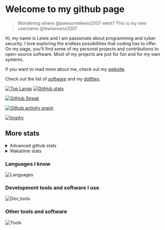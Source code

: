 # Welcome to my github page
> Wondering where @awesomelewis2007 went? This is my new username @lewisevans2007

Hi, my name is Lewis and I am passionate about programming and cyber security. I love exploring the endless possibilities that coding has to offer. On my page, you'll find some of my personal projects and contributions to open-source software. Most of my projects are just for fun and for my own systems.

If you want to read more about me, check out my [website](https://lewisevans2007.github.io/).

Check out the list of [software](https://github.com/lewisevans2007/lewisevans2007/blob/master/software.md) and my [dotfiles](https://github.com/lewisevans2007/dotfiles).



[![Top Langs](https://github-readme-stats.vercel.app/api/top-langs/?username=lewisevans2007&hide=html,css,jupyter%20notebook&langs_count=10&layout=compact&theme=transparent&exclude_repo=GPT-code-repository)](https://github.com/anuraghazra/github-readme-stats) [![GitHub stats](https://github-readme-stats.vercel.app/api?username=lewisevans2007&show_icons=true&theme=transparent)](https://github.com/anuraghazra/github-readme-stats)

[![GitHub Streak](https://streak-stats.demolab.com?user=Awesomelewis2007&theme=transparent)](https://git.io/streak-stats)

[![Github activity graph](https://github-readme-activity-graph.vercel.app/graph?username=lewisevans2007&theme=github-compact&area=true)](https://github.com/ashutosh00710/github-readme-activity-graph)

[![trophy](https://github-profile-trophy.vercel.app/?username=lewisevans2007&theme=darkhub)](https://github.com/ryo-ma/github-profile-trophy)

## More stats
<details close>
<summary>Advanced github stats</summary>
<br>
  
![Metrics](https://raw.githubusercontent.com/lewisevans2007/lewisevans2007/master/github-metrics.svg)
  
</details>

<details close>
<summary>Wakatime stats</summary>
<br>

<!--START_SECTION:waka-->

```txt
Python       1 hr 40 mins    █████████▒░░░░░░░░░░░░░░░   36.80 %
Markdown     1 hr 7 mins     ██████░░░░░░░░░░░░░░░░░░░   24.59 %
JSON         55 mins         █████░░░░░░░░░░░░░░░░░░░░   20.43 %
Other        19 mins         █▓░░░░░░░░░░░░░░░░░░░░░░░   07.15 %
Bash         5 mins          ▒░░░░░░░░░░░░░░░░░░░░░░░░   01.85 %
C            4 mins          ▒░░░░░░░░░░░░░░░░░░░░░░░░   01.71 %
YAML         3 mins          ▒░░░░░░░░░░░░░░░░░░░░░░░░   01.39 %
INI          3 mins          ▒░░░░░░░░░░░░░░░░░░░░░░░░   01.35 %
JavaScript   3 mins          ▒░░░░░░░░░░░░░░░░░░░░░░░░   01.26 %
Text         2 mins          ▒░░░░░░░░░░░░░░░░░░░░░░░░   01.03 %
Batchfile    2 mins          ▒░░░░░░░░░░░░░░░░░░░░░░░░   00.95 %
HTML         1 min           ░░░░░░░░░░░░░░░░░░░░░░░░░   00.39 %
Docker       1 min           ░░░░░░░░░░░░░░░░░░░░░░░░░   00.39 %
Assembly     1 min           ░░░░░░░░░░░░░░░░░░░░░░░░░   00.37 %
Makefile     0 secs          ░░░░░░░░░░░░░░░░░░░░░░░░░   00.21 %
```

<!--END_SECTION:waka-->
</details>

### Languages I know
![Languages](https://skillicons.dev/icons?i=python,cpp,cs,c,javascript,nodejs,dotnet,bash,css,html,rust)
### Development tools and software I use
![Dev_tools](https://skillicons.dev/icons?i=git,docker,github,googlecloud,vscode,visualstudio,raspberrypi,linux,powershell,replit)
### Other tools and software
![Tools](https://skillicons.dev/icons?i=blender,ps,pr,ai,xd,figma)
